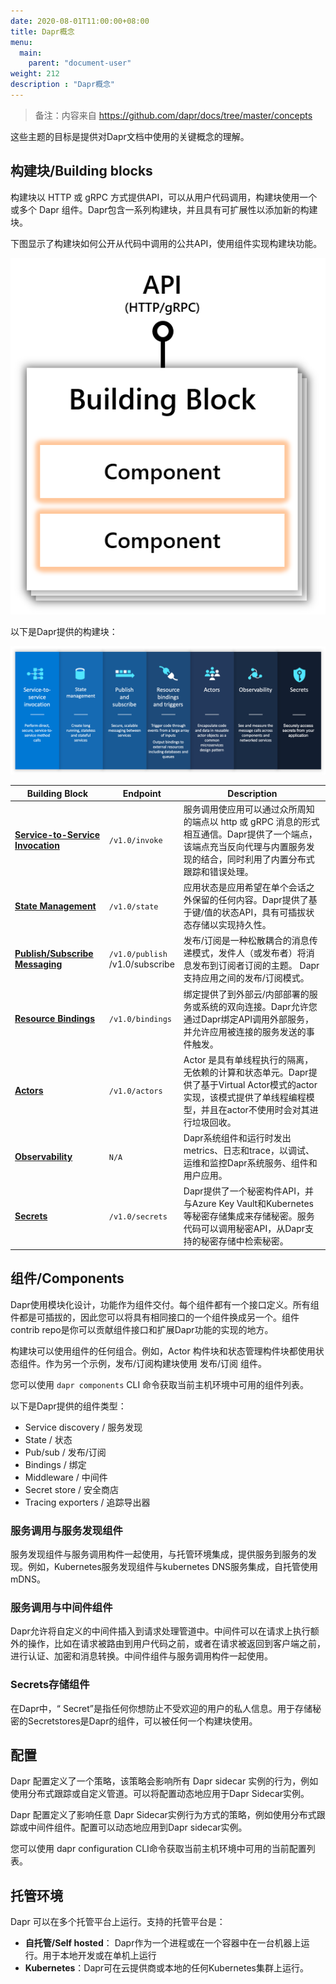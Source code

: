 ```yaml
---
date: 2020-08-01T11:00:00+08:00
title: Dapr概念
menu:
  main:
    parent: "document-user"
weight: 212
description : "Dapr概念"
---
```


> 备注：内容来自 https://github.com/dapr/docs/tree/master/concepts

这些主题的目标是提供对Dapr文档中使用的关键概念的理解。

## 构建块/Building blocks

构建块以 HTTP 或 gRPC 方式提供API，可以从用户代码调用，构建块使用一个或多个 Dapr 组件。Dapr包含一系列构建块，并且具有可扩展性以添加新的构建块。

下图显示了构建块如何公开从代码中调用的公共API，使用组件实现构建块功能。

![](images/concepts-building-blocks-1.png)

以下是Dapr提供的构建块：

![Dapr Building Blocks and Components](images/building_blocks.png)

| Building Block                                               | Endpoint                             | Description                                                  |
| ------------------------------------------------------------ | ------------------------------------ | ------------------------------------------------------------ |
| [**Service-to-Service Invocation**](https://github.com/dapr/docs/blob/master/concepts/service-invocation/README.md) | `/v1.0/invoke`                       | 服务调用使应用可以通过众所周知的端点以 http 或 gRPC 消息的形式相互通信。Dapr提供了一个端点，该端点充当反向代理与内置服务发现的结合，同时利用了内置分布式跟踪和错误处理。 |
| [**State Management**](https://github.com/dapr/docs/blob/master/concepts/state-management/README.md) | `/v1.0/state`                        | 应用状态是应用希望在单个会话之外保留的任何内容。Dapr提供了基于键/值的状态API，具有可插拔状态存储以实现持久性。 |
| [**Publish/Subscribe Messaging**](https://github.com/dapr/docs/blob/master/concepts/publish-subscribe-messaging/README.md) | `/v1.0/publish`<br />/v1.0/subscribe | 发布/订阅是一种松散耦合的消息传递模式，发件人（或发布者）将消息发布到订阅者订阅的主题。 Dapr支持应用之间的发布/订阅模式。 |
| [**Resource Bindings**](https://github.com/dapr/docs/blob/master/concepts/bindings/README.md) | `/v1.0/bindings`                     | 绑定提供了到外部云/内部部署的服务或系统的双向连接。Dapr允许您通过Dapr绑定API调用外部服务，并允许应用被连接的服务发送的事件触发。 |
| [**Actors**](https://github.com/dapr/docs/blob/master/concepts/actors/README.md) | `/v1.0/actors`                       | Actor 是具有单线程执行的隔离，无依赖的计算和状态单元。Dapr提供了基于Virtual Actor模式的actor实现，该模式提供了单线程编程模型，并且在actor不使用时会对其进行垃圾回收。 |
| [**Observability**](https://github.com/dapr/docs/blob/master/concepts/observability/README.md) | `N/A`                                | Dapr系统组件和运行时发出metrics、日志和trace，以调试、运维和监控Dapr系统服务、组件和用户应用。 |
| [**Secrets**](https://github.com/dapr/docs/blob/master/concepts/secrets/README.md) | `/v1.0/secrets`                      | Dapr提供了一个秘密构件API，并与Azure Key Vault和Kubernetes等秘密存储集成来存储秘密。服务代码可以调用秘密API，从Dapr支持的秘密存储中检索秘密。 |



## 组件/Components

Dapr使用模块化设计，功能作为组件交付。每个组件都有一个接口定义。所有组件都是可插拔的，因此您可以将具有相同接口的一个组件换成另一个。组件contrib repo是你可以贡献组件接口和扩展Dapr功能的实现的地方。

构建块可以使用组件的任何组合。例如，Actor 构件块和状态管理构件块都使用状态组件。作为另一个示例，发布/订阅构建块使用 发布/订阅 组件。

您可以使用 `dapr components` CLI 命令获取当前主机环境中可用的组件列表。

以下是Dapr提供的组件类型：

- Service discovery / 服务发现
- State / 状态
- Pub/sub / 发布/订阅
- Bindings / 绑定
- Middleware / 中间件
- Secret store / 安全商店
- Tracing exporters / 追踪导出器

### 服务调用与服务发现组件

服务发现组件与服务调用构件一起使用，与托管环境集成，提供服务到服务的发现。例如，Kubernetes服务发现组件与kubernetes DNS服务集成，自托管使用mDNS。

### 服务调用与中间件组件

Dapr允许将自定义的中间件插入到请求处理管道中。中间件可以在请求上执行额外的操作，比如在请求被路由到用户代码之前，或者在请求被返回到客户端之前，进行认证、加密和消息转换。中间件组件与服务调用构件一起使用。

### Secrets存储组件

在Dapr中，“ Secret”是指任何你想防止不受欢迎的用户的私人信息。用于存储秘密的Secretstores是Dapr的组件，可以被任何一个构建块使用。

## 配置

Dapr 配置定义了一个策略，该策略会影响所有 Dapr sidecar 实例的行为，例如使用分布式跟踪或自定义管道。可以将配置动态地应用于Dapr Sidecar实例。

Dapr 配置定义了影响任意 Dapr  Sidecar实例行为方式的策略，例如使用分布式跟踪或中间件组件。配置可以动态地应用到Dapr sidecar实例。

您可以使用 dapr configuration CLI命令获取当前主机环境中可用的当前配置列表。

## 托管环境

Dapr 可以在多个托管平台上运行。支持的托管平台是：

- **自托管/Self hosted**： Dapr作为一个进程或在一个容器中在一台机器上运行。用于本地开发或在单机上运行
- **Kubernetes**：Dapr可在云提供商或本地的任何Kubernetes集群上运行。

